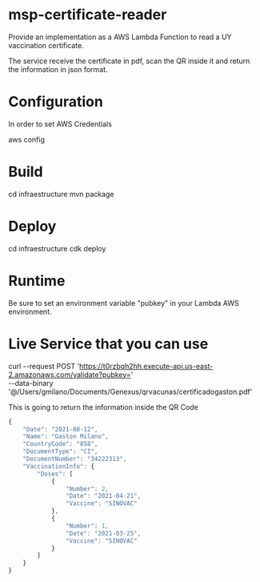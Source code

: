 # msp-certificate-reader


Provide an implementation as a AWS Lambda Function to read a UY vaccination certificate.

The service receive the certificate in pdf, scan the QR inside it and return the information in json format.


# Configuration

In order to set AWS Credentials

aws config 


# Build

cd infraestructure
mvn package

# Deploy

cd infraestructure
cdk deploy

# Runtime

Be sure to set an environment variable "pubkey" in your Lambda AWS environment.

# Live Service that you can use

curl --request POST 'https://t0rzbqh2hh.execute-api.us-east-2.amazonaws.com/validate?pubkey=' \
--data-binary '@/Users/gmilano/Documents/Genexus/qrvacunas/certificadogaston.pdf'

This is going to return the information inside the QR Code 

```javascript
{
    "Date": "2021-08-12",
    "Name": "Gaston Milano",
    "CountryCode": "858",
    "DocumentType": "CI",
    "DocumentNumber": "34222313",
    "VaccinationInfo": {
        "Doses": [
            {
                "Number": 2,
                "Date": "2021-04-21",
                "Vaccine": "SINOVAC"
            },
            {
                "Number": 1,
                "Date": "2021-03-25",
                "Vaccine": "SINOVAC"
            }
        ]
    }
}
```


